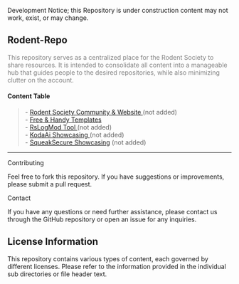 Development Notice; this Repository is under construction content may not work, exist, or may change.
<h2>Rodent-Repo</h2>
<p style="color: grey;">
    This repository serves as a centralized place for the Rodent Society to share resources.
    It is intended to consolidate all content into a manageable hub that guides people to the desired repositories,
    while also minimizing clutter on the account.
</p>
<h4>Content Table</h4>

<blockquote>
    - <a href="#rodent-society-community--website">Rodent Society Community & Website </a> (not added) <br>
    - <a href="https://github.com/D-3-X/Rodent-Repo/tree/main/templates">Free & Handy Templates </a><br>
    - <a href="#rslogmod"> RsLogMod Tool </a> (not added) <br>
    - <a href="#kodaai"> KodaAi Showcasing </a> (not added) <br>
    - <a href="#squeaksecure">SqueakSecure Showcasing</a> (not added) <br>
</blockquote>
<hr>

Contributing

Feel free to fork this repository. If you have suggestions or improvements, please submit a pull request.

Contact

If you have any questions or need further assistance, please contact us through the GitHub repository or open an issue for any inquiries.

## License Information

This repository contains various types of content, each governed by different licenses. Please refer to the information provided
in the individual sub directories or file header text.

